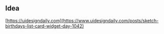 ## Idea

[https://uidesigndaily.com](https://www.uidesigndaily.com/posts/sketch-birthdays-list-card-widget-day-1042)
